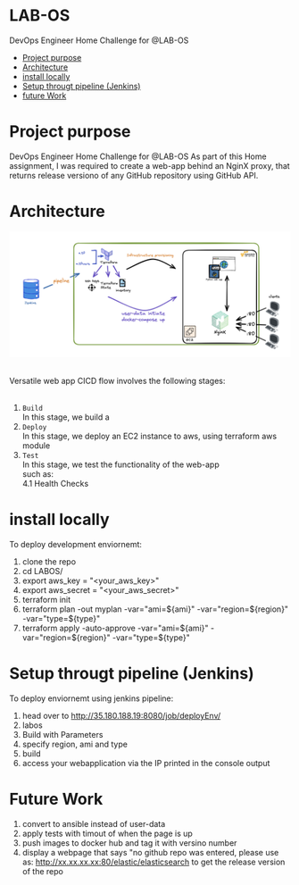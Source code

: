 # LAB-OS
DevOps Engineer Home Challenge for @LAB-OS

- [Project purpose](#purpose)
- [Architecture](#architecture)
- [install locally](#install_local)
- [Setup througt pipeline (Jenkins)](#install_with_jenkins)
- [future Work](#future_work)


# Project purpose <a name="purpose"></a>
DevOps Engineer Home Challenge for @LAB-OS
As part of this Home assignment, I was required to create a web-app behind an NginX proxy, that returns release versiono of any GitHub repository using GitHub API.

# Architecture  <a name="architecture"></a>
![Versatile web app CI diagram](media/lab-os.png)

<br>
Versatile web app  CICD flow involves the following stages: <br><br>

1. `Build` <br>
In this stage, we build a <br>
1. `Deploy` <br>
In this stage, we deploy an EC2 instance to aws, using terraform aws module<br>
4. `Test` <br>
In this stage, we test the functionality of the web-app <br>
such as: <br>
    4.1 Health Checks

# install locally  <a name="install_local"></a>
To deploy development enviornemt:
1. clone the repo
1. cd LABOS/
1. export aws_key = "<your_aws_key>"
1. export aws_secret = "<your_aws_secret>"
1. terraform init
1. terraform plan -out myplan -var="ami=${ami}" -var="region=${region}" -var="type=${type}"
1. terraform apply -auto-approve -var="ami=${ami}" -var="region=${region}" -var="type=${type}"

# Setup througt pipeline (Jenkins)  <a name="install_with_jenkins"></a>
To deploy enviornemt using jenkins pipeline:
1. head over to http://35.180.188.19:8080/job/deployEnv/
1. labos
1. Build with Parameters
1. specify region, ami and type
1. build
1. access your webapplication via the IP printed in the console output

# Future Work  <a name="future_work"></a>
1. convert to ansible instead of user-data
1. apply tests with timout of when the page is up
1. push images to docker hub and tag it with versino number
1. display a webpage that says "no github repo was entered, please use as: http://xx.xx.xx.xx:80/elastic/elasticsearch to get the release version of the repo






